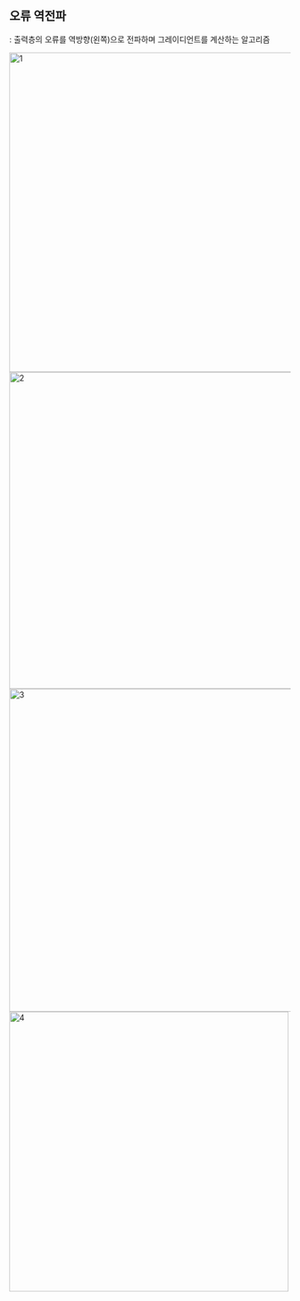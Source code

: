 ## 오류 역전파 
: 출력층의 오류를 역방향(왼쪽)으로 전파하며 그레이디언트를 계산하는 알고리즘  
  
  
  

<img width="571" alt="1" src="https://github.com/user-attachments/assets/ad1d997f-6afd-4347-b818-876211adabe7" />

<img width="566" alt="2" src="https://github.com/user-attachments/assets/2b81bac4-2b3f-4fb4-a24c-02020bfc8e47" />

<img width="577" alt="3" src="https://github.com/user-attachments/assets/82c47acd-005e-4d21-8707-20b6cc0dd141" />

<img width="500" alt="4" src="https://github.com/user-attachments/assets/271cb44b-1e7b-4b31-b2c4-a50eac6035f2" />
